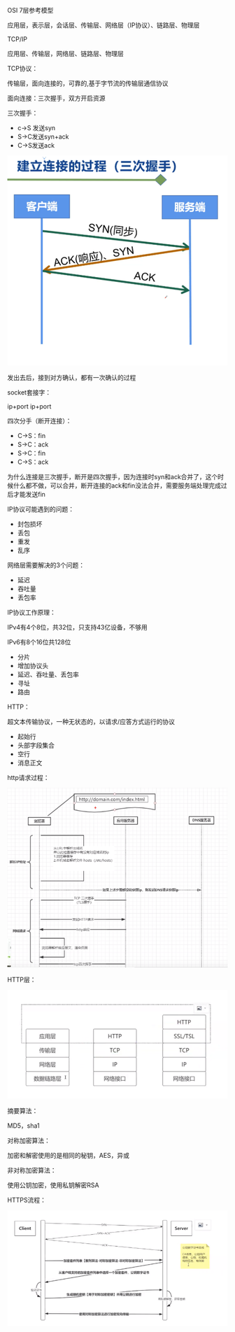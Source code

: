 OSI 7层参考模型

应用层，表示层，会话层、传输层、网络层（IP协议）、链路层、物理层

TCP/IP

应用层、传输层，网络层、链路层、物理层



TCP协议：

传输层，面向连接的，可靠的,基于字节流的传输层通信协议

面向连接：三次握手，双方开启资源

三次握手：

+ c->S 发送syn
+ S->C发送syn+ack
+ C->S发送ack

![](./res/三次握手.png)



发出去后，接到对方确认，都有一次确认的过程

socket套接字：

ip+port  ip+port

四次分手（断开连接）：

+ C->S：fin
+ S->C：ack
+ S->C：fin
+ C->S：ack

为什么连接是三次握手，断开是四次握手，因为连接时syn和ack合并了，这个时候什么都不做，可以合并，断开连接的ack和fin没法合并，需要服务端处理完成过后才能发送fin

IP协议可能遇到的问题：

+ 封包损坏
+ 丢包
+ 重发
+ 乱序

网络层需要解决的3个问题：

+ 延迟
+ 吞吐量
+ 丢包率

IP协议工作原理：

IPv4有4个8位，共32位，只支持43亿设备，不够用

IPv6有8个16位共128位

+ 分片
+ 增加协议头
+ 延迟、吞吐量、丢包率
+ 寻址
+ 路由



HTTP：

超文本传输协议，一种无状态的，以请求/应答方式运行的协议

+ 起始行
+ 头部字段集合
+ 空行
+ 消息正文

http请求过程：

![](./res/http请求过程.png)



HTTP层：

![](./res/http-https.png)

摘要算法：

MD5，sha1

对称加密算法：

加密和解密使用的是相同的秘钥，AES，异或

非对称加密算法：

使用公钥加密，使用私钥解密RSA

HTTPS流程：

![](./res/HTTPS流程.png)


